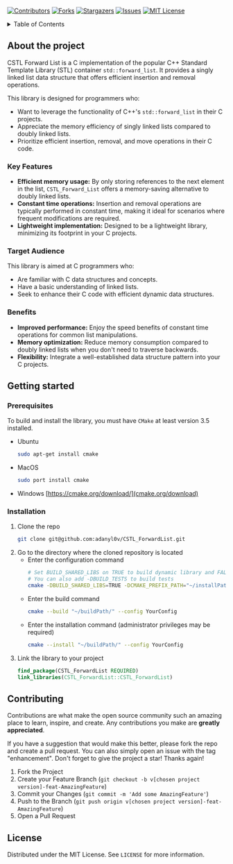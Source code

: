 [![Contributors][contributors-shield]][contributors-url]
[![Forks][forks-shield]][forks-url]
[![Stargazers][stars-shield]][stars-url]
[![Issues][issues-shield]][issues-url]
[![MIT License][license-shield]][license-url]

<details>
  <summary>Table of Contents</summary>
  <ol>
    <li>
      <a href="#about-the-project">About The Project</a>
      <ul>
        <li><a href="#key-features">Key Features</a></li>
        <li><a href="#target-audience">Target Audience</a></li>
        <li><a href="#benefits">Benefits</a></li>
      </ul>
    </li>
    <li>
      <a href="#getting-started">Getting Started</a>
      <ul>
        <li><a href="#prerequisites">Prerequisites</a></li>
        <li><a href="#installation">Installation</a></li>
      </ul>
    </li>
    <li><a href="#contributing">Contributing</a></li>
    <li><a href="#license">License</a></li>
  </ol>
</details>

## <a name="about-the-project">About the project</a>

CSTL Forward List is a C implementation of the popular C++ Standard Template Library (STL) container `std::forward_list`.
It provides a singly linked list data structure that offers efficient insertion and removal operations.

This library is designed for programmers who:

- Want to leverage the functionality of C++'s `std::forward_list` in their C projects.
- Appreciate the memory efficiency of singly linked lists compared to doubly linked lists.
- Prioritize efficient insertion, removal, and move operations in their C code.

### <a name="key-features">Key Features</a>

- **Efficient memory usage:** By only storing references to the next element in the list, `CSTL_Forward_List` offers a memory-saving alternative to doubly linked lists.
- **Constant time operations:** Insertion and removal operations are typically performed in constant time, making it ideal for scenarios where frequent modifications are required.
- **Lightweight implementation:** Designed to be a lightweight library, minimizing its footprint in your C projects.

### <a name="target-audience">Target Audience</a>

This library is aimed at C programmers who:

- Are familiar with C data structures and concepts.
- Have a basic understanding of linked lists.
- Seek to enhance their C code with efficient dynamic data structures.

### <a name="benefits">Benefits</a>

- **Improved performance:** Enjoy the speed benefits of constant time operations for common list manipulations.
- **Memory optimization:** Reduce memory consumption compared to doubly linked lists when you don't need to traverse backwards.
- **Flexibility:** Integrate a well-established data structure pattern into your C projects.

## <a name="getting-started">Getting started</a>

### <a name="prerequisites">Prerequisites</a>

To build and install the library, you must have `CMake` at least version 3.5 installed.
* Ubuntu
  ``` sh
  sudo apt-get install cmake
  ```
* MacOS
  ``` sh
  sudo port install cmake
  ```
* Windows
  [https://cmake.org/download/](cmake.org/download)

### <a name="installation">Installation</a>

1. Clone the repo
   ``` sh
   git clone git@github.com:adanyl0v/CSTL_ForwardList.git
   ```
2. Go to the directory where the cloned repository is located
    * Enter the configuration command
      ``` sh
      # Set BUILD_SHARED_LIBS on TRUE to build dynamic library and FALSE to build static
      # You can also add -DBUILD_TESTS to build tests
      cmake -DBUILD_SHARED_LIBS=TRUE -DCMAKE_PREFIX_PATH="~/installPath/" -G "Your Generator" -B "~/buildPath/" -S . 
      ```
    * Enter the build command
      ``` sh
      cmake --build "~/buildPath/" --config YourConfig
      ```
    * Enter the installation command (administrator privileges may be required)
      ``` sh
      cmake --install "~/buildPath/" --config YourConfig
      ```
3. Link the library to your project
   ``` cmake
   find_package(CSTL_ForwardList REQUIRED)
   link_libraries(CSTL_ForwardList::CSTL_ForwardList)
   ```

## <a name="contributing">Contributing</a>

Contributions are what make the open source community such an amazing place to learn, inspire, and create. Any contributions you make are **greatly appreciated**.

If you have a suggestion that would make this better, please fork the repo and create a pull request. You can also simply open an issue with the tag "enhancement".
Don't forget to give the project a star! Thanks again!

1. Fork the Project
2. Create your Feature Branch (`git checkout -b v[chosen project version]-feat-AmazingFeature`)
3. Commit your Changes (`git commit -m 'Add some AmazingFeature'`)
4. Push to the Branch (`git push origin v[chosen project version]-feat-AmazingFeature`)
5. Open a Pull Request

## <a name="license">License</a>

Distributed under the MIT License. See `LICENSE` for more information.

[contributors-shield]: https://img.shields.io/github/contributors/adanyl0v/CSTL_ForwardList.svg?style=for-the-badge
[contributors-url]: https://github.com/adanyl0v/CSTL_ForwardList/graphs/contributors
[forks-shield]: https://img.shields.io/github/forks/adanyl0v/CSTL_ForwardList.svg?style=for-the-badge
[forks-url]: https://github.com/adanyl0v/CSTL_ForwardList/forks
[stars-shield]: https://img.shields.io/github/stars/adanyl0v/CSTL_ForwardList.svg?style=for-the-badge
[stars-url]: https://github.com/adanyl0v/CSTL_ForwardList/stargazers
[issues-shield]: https://img.shields.io/github/issues/adanyl0v/CSTL_ForwardList.svg?style=for-the-badge
[issues-url]: https://github.com/adanyl0v/CSTL_ForwardList/issues
[license-shield]: https://img.shields.io/github/license/adanyl0v/CSTL_ForwardList.svg?style=for-the-badge
[license-url]: https://github.com/adanyl0v/CSTL_ForwardList/LICENSE